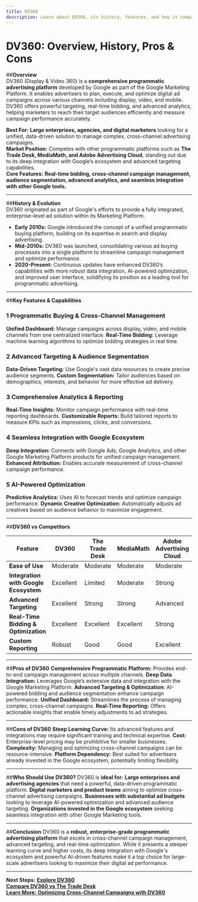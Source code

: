 ```yaml
---
title: DV360
description: Learn about DV360, its history, features, and how it compares to other programmatic advertising platforms.
---
```


# **DV360: Overview, History, Pros & Cons**

##**Overview**  
DV360 (Display & Video 360) is a **comprehensive programmatic advertising platform** developed by Google as part of the Google Marketing Platform. It enables advertisers to plan, execute, and optimize digital ad campaigns across various channels including display, video, and mobile. DV360 offers powerful targeting, real-time bidding, and advanced analytics, helping marketers to reach their target audiences efficiently and measure campaign performance accurately.

 **Best For:** **Large enterprises, agencies, and digital marketers** looking for a unified, data-driven solution to manage complex, cross-channel advertising campaigns.  
 **Market Position:** Competes with other programmatic platforms such as **The Trade Desk, MediaMath, and Adobe Advertising Cloud**, standing out due to its deep integration with Google’s ecosystem and advanced targeting capabilities.  
 **Core Features:** **Real-time bidding, cross-channel campaign management, audience segmentation, advanced analytics, and seamless integration with other Google tools.**

---

##**History & Evolution**  
DV360 originated as part of Google's efforts to provide a fully integrated, enterprise-level ad solution within its Marketing Platform.

- **Early 2010s:** Google introduced the concept of a unified programmatic buying platform, building on its expertise in search and display advertising.
- **Mid-2010s:** DV360 was launched, consolidating various ad buying processes into a single platform to streamline campaign management and optimize performance.
- **2020-Present:** Continuous updates have enhanced DV360’s capabilities with more robust data integration, AI-powered optimization, and improved user interface, solidifying its position as a leading tool for programmatic advertising.

---

##**Key Features & Capabilities**

### **1 Programmatic Buying & Cross-Channel Management**
 **Unified Dashboard:** Manage campaigns across display, video, and mobile channels from one centralized interface.
 **Real-Time Bidding:** Leverage machine learning algorithms to optimize bidding strategies in real time.

### **2 Advanced Targeting & Audience Segmentation**
 **Data-Driven Targeting:** Use Google's vast data resources to create precise audience segments.
 **Custom Segmentation:** Tailor audiences based on demographics, interests, and behavior for more effective ad delivery.

### **3 Comprehensive Analytics & Reporting**
 **Real-Time Insights:** Monitor campaign performance with real-time reporting dashboards.
 **Customizable Reports:** Build tailored reports to measure KPIs such as impressions, clicks, and conversions.

### **4 Seamless Integration with Google Ecosystem**
 **Deep Integration:** Connects with Google Ads, Google Analytics, and other Google Marketing Platform products for unified campaign management.
 **Enhanced Attribution:** Enables accurate measurement of cross-channel campaign performance.

### **5 AI-Powered Optimization**
 **Predictive Analytics:** Uses AI to forecast trends and optimize campaign performance.
 **Dynamic Creative Optimization:** Automatically adjusts ad creatives based on audience behavior to maximize engagement.

---

##**DV360 vs Competitors**

| Feature                         | DV360                | The Trade Desk      | MediaMath          | Adobe Advertising Cloud |
|---------------------------------|----------------------|---------------------|--------------------|-------------------------|
| **Ease of Use**                 |  Moderate          |  Moderate          |  Moderate         |  Moderate             |
| **Integration with Google Ecosystem** |  Excellent    |  Limited           |  Moderate         |  Strong               |
| **Advanced Targeting**          |  Excellent         |  Strong           |  Strong          |  Advanced             |
| **Real-Time Bidding & Optimization** |  Excellent  |  Excellent         |  Excellent        |  Strong               |
| **Custom Reporting**            |  Robust            |  Good             |  Good            |  Excellent            |

---

##**Pros of DV360**
 **Comprehensive Programmatic Platform:** Provides end-to-end campaign management across multiple channels.
 **Deep Data Integration:** Leverages Google’s extensive data and integration with the Google Marketing Platform.
 **Advanced Targeting & Optimization:** AI-powered bidding and audience segmentation enhance campaign performance.
 **Unified Dashboard:** Streamlines the process of managing complex, cross-channel campaigns.
 **Real-Time Reporting:** Offers actionable insights that enable timely adjustments to ad strategies.

---

##**Cons of DV360**
 **Steep Learning Curve:** Its advanced features and integrations may require significant training and technical expertise.
 **Cost:** Enterprise-level pricing may be prohibitive for smaller businesses.
 **Complexity:** Managing and optimizing cross-channel campaigns can be resource-intensive.
 **Platform Dependency:** Best suited for advertisers already invested in the Google ecosystem, potentially limiting flexibility.

---

##**Who Should Use DV360?**
DV360 is **ideal for:**
 **Large enterprises and advertising agencies** that need a powerful, data-driven programmatic platform.
 **Digital marketers and product teams** aiming to optimize cross-channel advertising campaigns.
 **Businesses with substantial ad budgets** looking to leverage AI-powered optimization and advanced audience targeting.
 **Organizations invested in the Google ecosystem** seeking seamless integration with other Google Marketing tools.

---

##**Conclusion**
DV360 is a **robust, enterprise-grade programmatic advertising platform** that excels in cross-channel campaign management, advanced targeting, and real-time optimization. While it presents a steeper learning curve and higher costs, its deep integration with Google's ecosystem and powerful AI-driven features make it a top choice for large-scale advertisers looking to maximize their digital ad performance.

---

 **Next Steps:**
 **[Explore DV360](https://marketingplatform.google.com/about/display-video-360/)**  
 **[Compare DV360 vs The Trade Desk](#)**  
 **[Learn More: Optimizing Cross-Channel Campaigns with DV360](#)**
